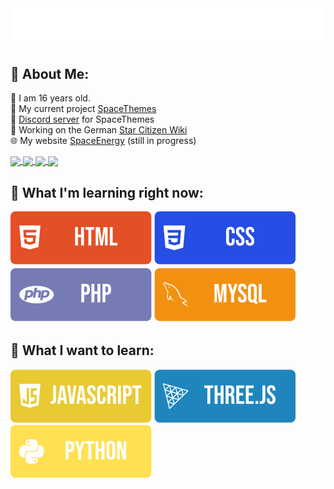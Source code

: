 <img src="./hello.svg" alt="Hello">

## 💫 About Me:
🧑 I am 16 years old. <br>
🔭 My current project [SpaceThemes](https://github.com/SkyEnergy0/SpaceTheme-Discord) <br>
🤝 [Discord server](https://discord.gg/7Zv8Xz3Vzn) for SpaceThemes <br>
🔧 Working on the German [Star Citizen Wiki](https://star-citizen.wiki) <br>
🌐 My website [SpaceEnergy](https://skyenergy0.github.io) (still in progress)

<a href="https://github.com/anuraghazra/github-readme-stats#gh-dark-mode-only">
  <img height=200 align="center" src="https://github-readme-stats.vercel.app/api?username=SpaceEnergy&include_all_commits=true&number_format=long&show_icons=true&bg_color=0a0a0a&title_color=666cff&icon_color=666cff&border_color=1e1e1e&border_radius=8" />
</a>
<a href="https://github.com/anuraghazra/github-readme-stats#gh-light-mode-only">
  <img height=200 align="center" src="https://github-readme-stats.vercel.app/api?username=SpaceEnergy&include_all_commits=true&number_format=long&show_icons=true&bg_color=fafafa&title_color=666cff&icon_color=666cff&border_color=bcbcbc&border_radius=8" />
</a>

<a href="https://github.com/anuraghazra/convoychat#gh-dark-mode-only">
  <img height=200 align="center" src="https://github-readme-stats.vercel.app/api/top-langs?username=SpaceEnergy&card_width=320&bg_color=0a0a0a&title_color=666cff&border_color=1e1e1e&border_radius=8" />
</a>
<a href="https://github.com/anuraghazra/convoychat#gh-light-mode-only">
  <img height=200 align="center" src="https://github-readme-stats.vercel.app/api/top-langs?username=SpaceEnergy&card_width=320&bg_color=fafafa&title_color=666cff&border_color=bcbcbc&border_radius=8" />
</a>


## 🌱 What I'm learning right now:
<img src="https://github.com/SpaceEnergy/SpaceEnergy/blob/main/HTML.svg" alt="HTML"> <img src="https://github.com/SpaceEnergy/SpaceEnergy/blob/main/CSS.svg" alt="CSS"> <img src="https://github.com/SpaceEnergy/SpaceEnergy/blob/main/PHP.svg" alt="PHP"> <img src="https://github.com/SpaceEnergy/SpaceEnergy/blob/main/MYSQL.svg" alt="MySQL">

## 🌱 What I want to learn:
<img src="https://github.com/SpaceEnergy/SpaceEnergy/blob/main/JavaScript.svg" alt="JavaScript"> <img src="https://github.com/SpaceEnergy/SpaceEnergy/blob/main/Three.js.svg" alt="Three.js"> <img src="https://github.com/SpaceEnergy/SpaceEnergy/blob/main/Python.svg" alt="Python">
